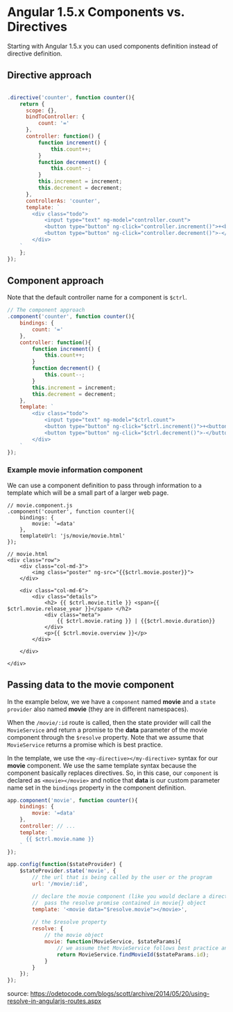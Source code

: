 
Angular 1.5.x Components vs. Directives
=======
Starting with Angular 1.5.x you can used components definition instead of directive definition.

## Directive approach
```javascript

.directive('counter', function counter(){
    return {
      scope: {},
      bindToController: {
          count: '='
      },
      controller: function() {
          function increment() {
              this.count++;
          }
          function decrement() {
              this.count--;
          }
          this.increment = increment;
          this.decrement = decrement;
      },
      controllerAs: 'counter',
      template: `
        <div class="todo">
            <input type="text" ng-model="controller.count">
            <button type="button" ng-click="controller.increment()">+<button>
            <button type="button" ng-click="controller.decrement()">-</button>
        </div>
    `
    };
});
```

## Component approach

Note that the default controller name for a component is `$ctrl`.
```javascript
// The component approach
.component('counter', function counter(){
    bindings: {
        count: '='      
    },
    controller: function(){
        function increment() {
            this.count++;
        }
        function decrement() {
            this.count--;
        }
        this.increment = increment;
        this.decrement = decrement;
    },
    template: `
        <div class="todo">
            <input type="text" ng-model="$ctrl.count">
            <button type="button" ng-click="$ctrl.increment()">+<button>
            <button type="button" ng-click="$ctrl.decrement()">-</button>
        </div>
    `
});
```


### Example movie information component
We can use a component definition to pass through information to a template
which will be a small part of a larger web page.
```
// movie.component.js
.component('counter', function counter(){
    bindings: {
        movie: '=data'      
    },
    templateUrl: 'js/movie/movie.html'
});

// movie.html
<div class="row">
    <div class="col-md-3">
        <img class="poster" ng-src="{{$ctrl.movie.poster}}">
    </div>
    
    <div class="col-md-6">
        <div class="details">
            <h2> {{ $ctrl.movie.title }} <span>{{ $ctrl.movie.release_year }}</span> </h2>
            <div class="meta">
                {{ $ctrl.movie.rating }} | {{$ctrl.movie.duration}}
            </div>
            <p>{{ $ctrl.movie.overview }}</p>
        </div>
        
    </div>

</div>
```

## Passing data to the movie component
In the example below, we we have a `component` named **movie**
and a `state provider` also named **movie** (they are in different namespaces).

When the `/movie/:id` route is called, then the state provider
will call the `MovieService` and return a promise to the
**data** parameter of the movie component through the `$resolve` property.
Note that we assume that `MovieService` returns a promise which is best practice.

In the template, we use the `<my-directive></my-directive>` syntax for our **movie** component.
We use the same template syntax because the component basically replaces directives.
So, in this case, our `component` is declared as `<movie></movie>` and notice
that **data** is our custom parameter name set in the `bindings` property in the component definition.

```javascript
app.component('movie', function counter(){
    bindings: {
        movie: '=data'      
    },
    controller: // ... 
    template: `
      {{ $ctrl.movie.name }}
    `
});

app.config(function($stateProvider) {
    $stateProvider.state('movie', {
        // the url that is being called by the user or the program
        url: '/movie/:id',

        // declare the movie component (like you would declare a directive and 
        //  pass the resolve promise contained in movie{} object
        template: '<movie data="$resolve.movie"></movie>',
        
        // the $resolve property
        resolve: {
            // the movie object 
            movie: function(MovieService, $stateParams){
                // we assume thet MovieService follows best practice and returns a promise
                return MovieService.findMovieId($stateParams.id);
            }
        }
    });
});
```

source: 
https://odetocode.com/blogs/scott/archive/2014/05/20/using-resolve-in-angularjs-routes.aspx

